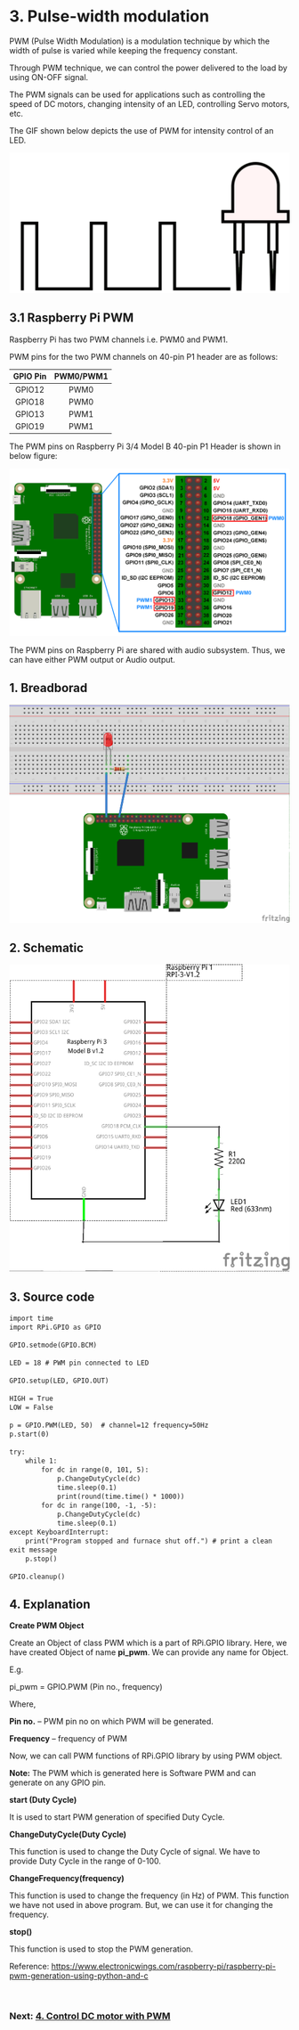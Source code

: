 # 3. Pulse-width modulation

PWM (Pulse Width Modulation) is a modulation technique by which the width of pulse is varied while keeping the frequency constant.

Through PWM technique, we can control the power delivered to the load by using ON-OFF signal.

The PWM signals can be used for applications such as controlling the speed of DC motors, changing intensity of an LED, controlling Servo motors, etc.

The GIF shown below depicts the use of PWM for intensity control of an LED.

![PWM example](Images/PWM.gif)

## 3.1 Raspberry Pi PWM

Raspberry Pi has two PWM channels i.e. PWM0 and PWM1.

PWM pins for the two PWM channels on 40-pin P1 header are as follows:

| GPIO Pin    | PWM0/PWM1   |
| :----:      | :----:      |
| GPIO12      | PWM0        |
| GPIO18      | PWM0        |
| GPIO13      | PWM1        |
| GPIO19      | PWM1        |

The PWM pins on Raspberry Pi 3/4 Model B 40-pin P1 Header is shown in below figure:

![Raspberry pi 3 PWM pins](Images/Raspberry_pi_3_PWM_pins.png)

The PWM pins on Raspberry Pi are shared with audio subsystem. Thus, we can have either PWM output or Audio output.

## 1. Breadborad

![Breadboard](Wiring/3-PWM_bb.png)

## 2. Schematic

![Schematic](Wiring/3-PWM_schem.png)

## 3. Source code

```
import time
import RPi.GPIO as GPIO

GPIO.setmode(GPIO.BCM)

LED = 18 # PWM pin connected to LED

GPIO.setup(LED, GPIO.OUT) 

HIGH = True
LOW = False

p = GPIO.PWM(LED, 50)  # channel=12 frequency=50Hz
p.start(0)

try:
    while 1:
        for dc in range(0, 101, 5):
            p.ChangeDutyCycle(dc)
            time.sleep(0.1)
            print(round(time.time() * 1000))
        for dc in range(100, -1, -5):
            p.ChangeDutyCycle(dc)
            time.sleep(0.1)
except KeyboardInterrupt:
    print("Program stopped and furnace shut off.") # print a clean exit message
    p.stop()
    
GPIO.cleanup()
```

## 4. Explanation

**Create PWM Object**

Create an Object of class PWM which is a part of RPi.GPIO library. Here, we have created Object of name **pi_pwm**. We can provide any name for Object.

E.g.

pi_pwm = GPIO.PWM (Pin no., frequency)

Where,

**Pin no.** – PWM pin no on which PWM will be generated.

**Frequency** – frequency of PWM

Now, we can call PWM functions of RPi.GPIO library by using PWM object.

**Note:** The PWM which is generated here is Software PWM and can generate on any GPIO pin.

**start (Duty Cycle)**

It is used to start PWM generation of specified Duty Cycle.

**ChangeDutyCycle(Duty Cycle)**

This function is used to change the Duty Cycle of signal. We have to provide Duty Cycle in the range of 0-100.

**ChangeFrequency(frequency)**

This function is used to change the frequency (in Hz) of PWM. This function we have not used in above program. But, we can use it for changing the frequency.

**stop()**

This function is used to stop the PWM generation.


Reference: https://www.electronicwings.com/raspberry-pi/raspberry-pi-pwm-generation-using-python-and-c

<br>

### Next: [4. Control DC motor with PWM](4-control-DC-motor-with-PWM.md)
